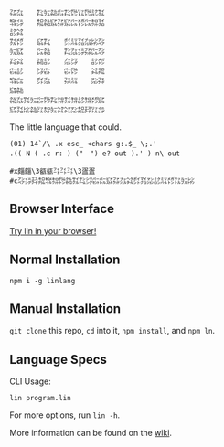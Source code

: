 ```
㌲㌴　　㌠㍔㌚㌫㌠㌙㍑㌙㍈㌟
㌖㌄　　㌕㌚㌮㌲㌮㌭㍌㌭㌗㍃
㍈㌶　　　　　　　　　　　　
㌟㍌　　㌮㌠　　㌽㍊㍃㌴㍖㌂
㍔㌮　　㌭㌚　　㌠㌴㌄㌲㌭㌂
㌠㌶　　㌚㍈　　㌴㌡　　㍈㍌
㌫㍈　　㌡㌫　　㌫㌙　　㌶㌕
㌖㌭　　㌽㌴　　㌲㍊　　㍇㌲
㌮㌚　　　　　　　　　　　　
㌚㌴㌟㍔㌫㌙㌠㌗㌟㌗㍈㌗㍌㌮
㌮㍃㍖㌚㍑㌗㍔㌶㌶㍇㌕㌇㍑㌄
```

The little language that could.

```
(01) 14`/\ .x esc_ <chars g:.$_ \;.'
.(( N ( .c r: ) ("　") e? out ).' ) n\ out

#x㿳㿳\3㼳㼳㌳㌳㌳\3㿿㿿
#c㌂㌄㌇㌕㌖㌗㌙㌚㌟㌠㌡㌫㌭㌮㌲㌴㌶㌽㍃㍇㍈㍊㍌㍑㍔㍖
```

## Browser Interface

[Try lin in your browser!](https://replit.com/@molarmanful/try-lin)

## Normal Installation

    npm i -g linlang

## Manual Installation

`git clone` this repo, `cd` into it, `npm install`, and `npm ln`.

## Language Specs

CLI Usage:

    lin program.lin

For more options, run `lin -h`.

More information can be found on the [wiki](https://github.com/molarmanful/lin/wiki).